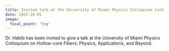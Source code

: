 ```yaml
---
title: Invited talk at the University of Miami Physics Colloquium talk
date: 2025-10-01
image:
  focal_point: 'top'
---
```


Dr. Habib has been invited to give a talk at the University of Miami Physics Colloquium on Hollow-core Fibers: Physics, Applications, and Beyond.

<!--more-->
